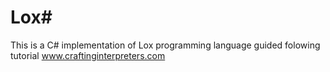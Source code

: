 # Lox\#

This is a C\# implementation of Lox programming language guided folowing tutorial www.craftinginterpreters.com
